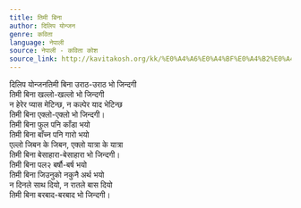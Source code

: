 ```yaml
---
title: तिमी बिना
author: दिलिप योन्जन
genre: कविता
language: नेपाली
source: नेपाली - कविता कोश
source_link: http://kavitakosh.org/kk/%E0%A4%A6%E0%A4%BF%E0%A4%B2%E0%A4%BF%E0%A4%AA_%E0%A4%AF%E0%A5%8B%E0%A4%A8%E0%A5%8D%E0%A4%9C%E0%A4%A8
---
```


दिलिप योन्जनतिमी बिना उराठ-उराठ भो जिन्दगी  
तिमी बिना खल्लो-खल्लो भो जिन्दगी  
न हेरेर प्यास मेटिन्छ, न कल्पेर याद भेटिन्छ  
तिमी बिना एक्लो-एक्लो भो जिन्दगी।  
तिमी बिना फुल पनि काँडा भयो  
तिमी बिना बाँच्न पनि गारो भयो  
एल्लो जिबन के जिबन, एक्लो यात्रा के यात्रा  
तिमी बिना बेसाहारा-बेसाहारा भो जिन्दगी।  
तिमी बिना पल२ बर्षौ-बर्ष भयो  
तिमी बिना जिउनुको नकुनै अर्थ भयो  
न दिनले साथ दियो, न रातले बास दियो  
तिमी बिना बरबाद-बरबाद भो जिन्दगी।

